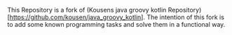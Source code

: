 This Repository is a fork of (Kousens java groovy kotlin Repository)[https://github.com/kousen/java_groovy_kotlin].
The intention of this fork is to add some known programming tasks and solve them in a functional way.
